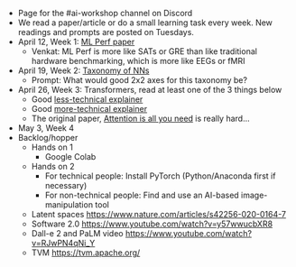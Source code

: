 - Page for the #ai-workshop channel on Discord
- We read a paper/article or do a small learning task every week. New readings and prompts are posted on Tuesdays.
- April 12, Week 1: [ML Perf paper](https://arxiv.org/pdf/1910.01500.pdf)
    - Venkat: ML Perf is more like SATs or GRE than like traditional hardware benchmarking, which is more like EEGs or fMRI
- April 19, Week 2: [Taxonomy of NNs](https://towardsdatascience.com/the-mostly-complete-chart-of-neural-networks-explained-3fb6f2367464)
    - Prompt: What would good 2x2 axes for this taxonomy be?
- April 26, Week 3: Transformers, read at least one of the 3 things below
    - Good [less-technical explainer](https://thenextweb.com/news/understanding-transformers-the-machine-learning-model-behind-gpt-3-machine-learning-ai-syndication)
    - Good [more-technical explainer](https://jalammar.github.io/illustrated-transformer/)
    - The original paper, [Attention is all you need](https://arxiv.org/abs/1706.03762) is really hard...
- May 3, Week 4
- Backlog/hopper
    - Hands on 1
        - Google Colab
    - Hands on 2
        - For technical people: Install PyTorch (Python/Anaconda first if necessary)
        - For non-technical people: Find and use an AI-based image-manipulation tool
    - Latent spaces https://www.nature.com/articles/s42256-020-0164-7
    - Software 2.0 https://www.youtube.com/watch?v=y57wwucbXR8
    - Dall-e 2  and PaLM video https://www.youtube.com/watch?v=RJwPN4qNi_Y
    - TVM https://tvm.apache.org/
